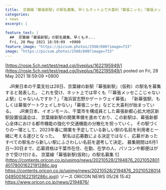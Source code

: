 ```yaml
---
title:  京葉線「幕張新駅」の駅名募集、早くもネット上で大喜利「幕張ニッセ」「幕張メッセここじゃないよ駅」  
categories:
- news
excerpt: |
  
feature_text: |
  ##  京葉線「幕張新駅」の駅名募集、早くもネ...
  Fri, 28 May 2021 18:59:09  +0900
feature_image: "https://picsum.photos/2560/600?image=733"
image: "https://picsum.photos/2560/600?image=733"
---
```


[https://rosie.5ch.net/test/read.cgi/liveplus/1622195949/](https://rosie.5ch.net/test/read.cgi/liveplus/1622195949/)
posted on Fri, 28 May 2021 18:59:09  +0900

<!--more-->

　JR東日本の千葉支社は28日、京葉線の新駅『幕張新駅』（仮称）の駅名を募集すると発表した。 これを受け、ネット上では早くも「『幕張メッセここじゃないよ駅』じゃないんですか？」「海浜習志野かゲートウェイ幕張」 「新幕張駅、もしくは幕張ゲートウェイしかない」「幕張ニッセ」などと大喜利が始まっている。 　JR東日本、イオンモール、千葉市を構成員とした幕張新都心拡大地区新駅設置協議会は、 京葉線新駅の開業準備を進めており、この新駅は、幕張新都心全体における都市機能の強化や交通機能の分散化を担っていく。 その駅づくりの一環として、2023年春に開業を予定している新しい駅の名前を利用者と一緒に考える運びとなった。 　駅名は応募数による決定ではなく、応募があったすべての駅名から新しい駅にふさわしい名前を選考して決定。 募集期間は6月1日〜30日まで、応募資格は千葉市在住、在勤、在学の人、パソコンや郵便はがきで受け付ける。 京葉線「幕張新駅(仮称)」の駅名募集 ![](https://contents.oricon.co.jp/upimg/news/20210528/2194876_202105280140178001622191286c.jpg [https://contents.oricon.co.jp/upimg/news/20210528/2194876_202105280140495001622191286c.jpg)](https://contents.oricon.co.jp/upimg/news/20210528/2194876_202105280140495001622191286c.jpg)) ソース ORICON NEWS 05/28 15:42 https://www.oricon.co.jp/news/2194876/
